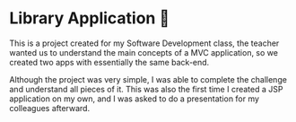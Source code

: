 # Library Application :book:

This is a project created for my Software Development class, the teacher wanted us to understand the main concepts of a MVC application, so we created two apps with essentially the same back-end. 

Although the project was very simple, I was able to complete the challenge and understand all pieces of it. This was also the first time I created a JSP application on my own, and I was asked to do a presentation for my colleagues afterward. 
